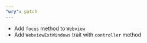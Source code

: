 ```yaml
---
"wry": patch
---
```

- Add `focus` method to `Webview`
- Add `WebviewExtWindows` trait with `controller` method